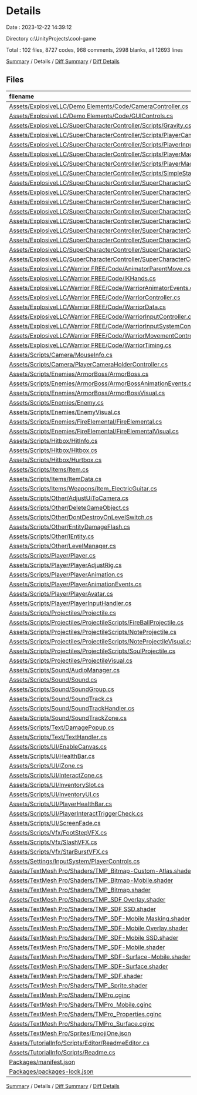 # Details

Date : 2023-12-22 14:39:12

Directory c:\\UnityProjects\\cool-game

Total : 102 files,  8727 codes, 968 comments, 2998 blanks, all 12693 lines

[Summary](results.md) / Details / [Diff Summary](diff.md) / [Diff Details](diff-details.md)

## Files
| filename | language | code | comment | blank | total |
| :--- | :--- | ---: | ---: | ---: | ---: |
| [Assets/ExplosiveLLC/Demo Elements/Code/CameraController.cs](/Assets/ExplosiveLLC/Demo%20Elements/Code/CameraController.cs) | C# | 42 | 2 | 10 | 54 |
| [Assets/ExplosiveLLC/Demo Elements/Code/GUIControls.cs](/Assets/ExplosiveLLC/Demo%20Elements/Code/GUIControls.cs) | C# | 42 | 0 | 7 | 49 |
| [Assets/ExplosiveLLC/SuperCharacterController/Scripts/Gravity.cs](/Assets/ExplosiveLLC/SuperCharacterController/Scripts/Gravity.cs) | C# | 11 | 3 | 6 | 20 |
| [Assets/ExplosiveLLC/SuperCharacterController/Scripts/PlayerCamera.cs](/Assets/ExplosiveLLC/SuperCharacterController/Scripts/PlayerCamera.cs) | C# | 27 | 2 | 12 | 41 |
| [Assets/ExplosiveLLC/SuperCharacterController/Scripts/PlayerInputController.cs](/Assets/ExplosiveLLC/SuperCharacterController/Scripts/PlayerInputController.cs) | C# | 29 | 5 | 12 | 46 |
| [Assets/ExplosiveLLC/SuperCharacterController/Scripts/PlayerMachine.cs](/Assets/ExplosiveLLC/SuperCharacterController/Scripts/PlayerMachine.cs) | C# | 146 | 36 | 47 | 229 |
| [Assets/ExplosiveLLC/SuperCharacterController/Scripts/PlayerMachineDebug.cs](/Assets/ExplosiveLLC/SuperCharacterController/Scripts/PlayerMachineDebug.cs) | C# | 21 | 0 | 7 | 28 |
| [Assets/ExplosiveLLC/SuperCharacterController/Scripts/SimpleStateMachine.cs](/Assets/ExplosiveLLC/SuperCharacterController/Scripts/SimpleStateMachine.cs) | C# | 112 | 5 | 30 | 147 |
| [Assets/ExplosiveLLC/SuperCharacterController/SuperCharacterController/Core/BSPTree.cs](/Assets/ExplosiveLLC/SuperCharacterController/SuperCharacterController/Core/BSPTree.cs) | C# | 253 | 55 | 70 | 378 |
| [Assets/ExplosiveLLC/SuperCharacterController/SuperCharacterController/Core/BruteForceMesh.cs](/Assets/ExplosiveLLC/SuperCharacterController/SuperCharacterController/Core/BruteForceMesh.cs) | C# | 103 | 47 | 31 | 181 |
| [Assets/ExplosiveLLC/SuperCharacterController/SuperCharacterController/Core/SuperCharacterController.cs](/Assets/ExplosiveLLC/SuperCharacterController/SuperCharacterController/Core/SuperCharacterController.cs) | C# | 636 | 79 | 194 | 909 |
| [Assets/ExplosiveLLC/SuperCharacterController/SuperCharacterController/Core/SuperCollider.cs](/Assets/ExplosiveLLC/SuperCharacterController/SuperCharacterController/Core/SuperCollider.cs) | C# | 189 | 22 | 60 | 271 |
| [Assets/ExplosiveLLC/SuperCharacterController/SuperCharacterController/Core/SuperCollisionType.cs](/Assets/ExplosiveLLC/SuperCharacterController/SuperCharacterController/Core/SuperCollisionType.cs) | C# | 6 | 4 | 3 | 13 |
| [Assets/ExplosiveLLC/SuperCharacterController/SuperCharacterController/Core/SuperMath.cs](/Assets/ExplosiveLLC/SuperCharacterController/SuperCharacterController/Core/SuperMath.cs) | C# | 47 | 9 | 13 | 69 |
| [Assets/ExplosiveLLC/SuperCharacterController/SuperCharacterController/Core/SuperStateMachine.cs](/Assets/ExplosiveLLC/SuperCharacterController/SuperCharacterController/Core/SuperStateMachine.cs) | C# | 84 | 19 | 24 | 127 |
| [Assets/ExplosiveLLC/SuperCharacterController/SuperCharacterController/DebugDraw.cs](/Assets/ExplosiveLLC/SuperCharacterController/SuperCharacterController/DebugDraw.cs) | C# | 68 | 1 | 17 | 86 |
| [Assets/ExplosiveLLC/SuperCharacterController/SuperCharacterController/Math3d.cs](/Assets/ExplosiveLLC/SuperCharacterController/SuperCharacterController/Math3d.cs) | C# | 426 | 155 | 206 | 787 |
| [Assets/ExplosiveLLC/Warrior FREE/Code/AnimatorParentMove.cs](/Assets/ExplosiveLLC/Warrior%20FREE/Code/AnimatorParentMove.cs) | C# | 16 | 5 | 3 | 24 |
| [Assets/ExplosiveLLC/Warrior FREE/Code/IKHands.cs](/Assets/ExplosiveLLC/Warrior%20FREE/Code/IKHands.cs) | C# | 99 | 10 | 9 | 118 |
| [Assets/ExplosiveLLC/Warrior FREE/Code/WarriorAnimatorEvents.cs](/Assets/ExplosiveLLC/Warrior%20FREE/Code/WarriorAnimatorEvents.cs) | C# | 35 | 3 | 7 | 45 |
| [Assets/ExplosiveLLC/Warrior FREE/Code/WarriorController.cs](/Assets/ExplosiveLLC/Warrior%20FREE/Code/WarriorController.cs) | C# | 238 | 89 | 58 | 385 |
| [Assets/ExplosiveLLC/Warrior FREE/Code/WarriorData.cs](/Assets/ExplosiveLLC/Warrior%20FREE/Code/WarriorData.cs) | C# | 30 | 10 | 2 | 42 |
| [Assets/ExplosiveLLC/Warrior FREE/Code/WarriorInputController.cs](/Assets/ExplosiveLLC/Warrior%20FREE/Code/WarriorInputController.cs) | C# | 45 | 11 | 10 | 66 |
| [Assets/ExplosiveLLC/Warrior FREE/Code/WarriorInputSystemController.cs](/Assets/ExplosiveLLC/Warrior%20FREE/Code/WarriorInputSystemController.cs) | C# | 12 | 4 | 3 | 19 |
| [Assets/ExplosiveLLC/Warrior FREE/Code/WarriorMovementController.cs](/Assets/ExplosiveLLC/Warrior%20FREE/Code/WarriorMovementController.cs) | C# | 162 | 32 | 35 | 229 |
| [Assets/ExplosiveLLC/Warrior FREE/Code/WarriorTiming.cs](/Assets/ExplosiveLLC/Warrior%20FREE/Code/WarriorTiming.cs) | C# | 61 | 3 | 2 | 66 |
| [Assets/Scripts/Camera/MouseInfo.cs](/Assets/Scripts/Camera/MouseInfo.cs) | C# | 56 | 4 | 37 | 97 |
| [Assets/Scripts/Camera/PlayerCameraHolderController.cs](/Assets/Scripts/Camera/PlayerCameraHolderController.cs) | C# | 36 | 2 | 16 | 54 |
| [Assets/Scripts/Enemies/ArmorBoss/ArmorBoss.cs](/Assets/Scripts/Enemies/ArmorBoss/ArmorBoss.cs) | C# | 108 | 26 | 83 | 217 |
| [Assets/Scripts/Enemies/ArmorBoss/ArmorBossAnimationEvents.cs](/Assets/Scripts/Enemies/ArmorBoss/ArmorBossAnimationEvents.cs) | C# | 15 | 0 | 10 | 25 |
| [Assets/Scripts/Enemies/ArmorBoss/ArmorBossVisual.cs](/Assets/Scripts/Enemies/ArmorBoss/ArmorBossVisual.cs) | C# | 39 | 6 | 31 | 76 |
| [Assets/Scripts/Enemies/Enemy.cs](/Assets/Scripts/Enemies/Enemy.cs) | C# | 63 | 14 | 28 | 105 |
| [Assets/Scripts/Enemies/EnemyVisual.cs](/Assets/Scripts/Enemies/EnemyVisual.cs) | C# | 25 | 7 | 21 | 53 |
| [Assets/Scripts/Enemies/FireElemental/FireElemental.cs](/Assets/Scripts/Enemies/FireElemental/FireElemental.cs) | C# | 35 | 3 | 20 | 58 |
| [Assets/Scripts/Enemies/FireElemental/FireElementalVisual.cs](/Assets/Scripts/Enemies/FireElemental/FireElementalVisual.cs) | C# | 15 | 0 | 4 | 19 |
| [Assets/Scripts/Hitbox/HitInfo.cs](/Assets/Scripts/Hitbox/HitInfo.cs) | C# | 12 | 6 | 9 | 27 |
| [Assets/Scripts/Hitbox/Hitbox.cs](/Assets/Scripts/Hitbox/Hitbox.cs) | C# | 45 | 4 | 23 | 72 |
| [Assets/Scripts/Hitbox/Hurtbox.cs](/Assets/Scripts/Hitbox/Hurtbox.cs) | C# | 22 | 4 | 14 | 40 |
| [Assets/Scripts/Items/Item.cs](/Assets/Scripts/Items/Item.cs) | C# | 29 | 22 | 22 | 73 |
| [Assets/Scripts/Items/ItemData.cs](/Assets/Scripts/Items/ItemData.cs) | C# | 11 | 18 | 9 | 38 |
| [Assets/Scripts/Items/Weapons/Item_ElectricGuitar.cs](/Assets/Scripts/Items/Weapons/Item_ElectricGuitar.cs) | C# | 25 | 4 | 16 | 45 |
| [Assets/Scripts/Other/AdjustUiToCamera.cs](/Assets/Scripts/Other/AdjustUiToCamera.cs) | C# | 29 | 1 | 11 | 41 |
| [Assets/Scripts/Other/DeleteGameObject.cs](/Assets/Scripts/Other/DeleteGameObject.cs) | C# | 20 | 0 | 7 | 27 |
| [Assets/Scripts/Other/DontDestroyOnLevelSwitch.cs](/Assets/Scripts/Other/DontDestroyOnLevelSwitch.cs) | C# | 10 | 1 | 6 | 17 |
| [Assets/Scripts/Other/EntityDamageFlash.cs](/Assets/Scripts/Other/EntityDamageFlash.cs) | C# | 56 | 14 | 33 | 103 |
| [Assets/Scripts/Other/IEntity.cs](/Assets/Scripts/Other/IEntity.cs) | C# | 10 | 0 | 7 | 17 |
| [Assets/Scripts/Other/LevelManager.cs](/Assets/Scripts/Other/LevelManager.cs) | C# | 42 | 0 | 21 | 63 |
| [Assets/Scripts/Player/Player.cs](/Assets/Scripts/Player/Player.cs) | C# | 277 | 20 | 151 | 448 |
| [Assets/Scripts/Player/PlayerAdjustRig.cs](/Assets/Scripts/Player/PlayerAdjustRig.cs) | C# | 37 | 1 | 36 | 74 |
| [Assets/Scripts/Player/PlayerAnimation.cs](/Assets/Scripts/Player/PlayerAnimation.cs) | C# | 84 | 2 | 102 | 188 |
| [Assets/Scripts/Player/PlayerAnimationEvents.cs](/Assets/Scripts/Player/PlayerAnimationEvents.cs) | C# | 32 | 0 | 12 | 44 |
| [Assets/Scripts/Player/PlayerAvatar.cs](/Assets/Scripts/Player/PlayerAvatar.cs) | C# | 32 | 2 | 20 | 54 |
| [Assets/Scripts/Player/PlayerInputHandler.cs](/Assets/Scripts/Player/PlayerInputHandler.cs) | C# | 61 | 0 | 35 | 96 |
| [Assets/Scripts/Projectiles/Projectile.cs](/Assets/Scripts/Projectiles/Projectile.cs) | C# | 85 | 62 | 62 | 209 |
| [Assets/Scripts/Projectiles/ProjectileScripts/FireBallProjectile.cs](/Assets/Scripts/Projectiles/ProjectileScripts/FireBallProjectile.cs) | C# | 30 | 5 | 26 | 61 |
| [Assets/Scripts/Projectiles/ProjectileScripts/NoteProjectile.cs](/Assets/Scripts/Projectiles/ProjectileScripts/NoteProjectile.cs) | C# | 44 | 4 | 33 | 81 |
| [Assets/Scripts/Projectiles/ProjectileScripts/NoteProjectileVisual.cs](/Assets/Scripts/Projectiles/ProjectileScripts/NoteProjectileVisual.cs) | C# | 11 | 0 | 9 | 20 |
| [Assets/Scripts/Projectiles/ProjectileScripts/SoulProjectile.cs](/Assets/Scripts/Projectiles/ProjectileScripts/SoulProjectile.cs) | C# | 55 | 5 | 48 | 108 |
| [Assets/Scripts/Projectiles/ProjectileVisual.cs](/Assets/Scripts/Projectiles/ProjectileVisual.cs) | C# | 23 | 8 | 10 | 41 |
| [Assets/Scripts/Sound/AudioManager.cs](/Assets/Scripts/Sound/AudioManager.cs) | C# | 103 | 25 | 62 | 190 |
| [Assets/Scripts/Sound/Sound.cs](/Assets/Scripts/Sound/Sound.cs) | C# | 22 | 3 | 14 | 39 |
| [Assets/Scripts/Sound/SoundGroup.cs](/Assets/Scripts/Sound/SoundGroup.cs) | C# | 15 | 3 | 10 | 28 |
| [Assets/Scripts/Sound/SoundTrack.cs](/Assets/Scripts/Sound/SoundTrack.cs) | C# | 25 | 0 | 11 | 36 |
| [Assets/Scripts/Sound/SoundTrackHandler.cs](/Assets/Scripts/Sound/SoundTrackHandler.cs) | C# | 48 | 0 | 33 | 81 |
| [Assets/Scripts/Sound/SoundTrackZone.cs](/Assets/Scripts/Sound/SoundTrackZone.cs) | C# | 15 | 0 | 7 | 22 |
| [Assets/Scripts/Text/DamagePopup.cs](/Assets/Scripts/Text/DamagePopup.cs) | C# | 40 | 4 | 16 | 60 |
| [Assets/Scripts/Text/TextHandler.cs](/Assets/Scripts/Text/TextHandler.cs) | C# | 19 | 6 | 11 | 36 |
| [Assets/Scripts/UI/EnableCanvas.cs](/Assets/Scripts/UI/EnableCanvas.cs) | C# | 14 | 1 | 3 | 18 |
| [Assets/Scripts/UI/HealthBar.cs](/Assets/Scripts/UI/HealthBar.cs) | C# | 34 | 2 | 26 | 62 |
| [Assets/Scripts/UI/IZone.cs](/Assets/Scripts/UI/IZone.cs) | C# | 7 | 0 | 2 | 9 |
| [Assets/Scripts/UI/InteractZone.cs](/Assets/Scripts/UI/InteractZone.cs) | C# | 63 | 13 | 29 | 105 |
| [Assets/Scripts/UI/InventorySlot.cs](/Assets/Scripts/UI/InventorySlot.cs) | C# | 46 | 6 | 33 | 85 |
| [Assets/Scripts/UI/InventoryUI.cs](/Assets/Scripts/UI/InventoryUI.cs) | C# | 68 | 4 | 54 | 126 |
| [Assets/Scripts/UI/PlayerHealthBar.cs](/Assets/Scripts/UI/PlayerHealthBar.cs) | C# | 60 | 9 | 42 | 111 |
| [Assets/Scripts/UI/PlayerInteractTriggerCheck.cs](/Assets/Scripts/UI/PlayerInteractTriggerCheck.cs) | C# | 47 | 1 | 13 | 61 |
| [Assets/Scripts/UI/ScreenFade.cs](/Assets/Scripts/UI/ScreenFade.cs) | C# | 21 | 0 | 7 | 28 |
| [Assets/Scripts/Vfx/FootStepVFX.cs](/Assets/Scripts/Vfx/FootStepVFX.cs) | C# | 24 | 4 | 17 | 45 |
| [Assets/Scripts/Vfx/SlashVFX.cs](/Assets/Scripts/Vfx/SlashVFX.cs) | C# | 39 | 15 | 24 | 78 |
| [Assets/Scripts/Vfx/StarBurstVFX.cs](/Assets/Scripts/Vfx/StarBurstVFX.cs) | C# | 17 | 1 | 13 | 31 |
| [Assets/Settings/InputSystem/PlayerControls.cs](/Assets/Settings/InputSystem/PlayerControls.cs) | C# | 346 | 14 | 23 | 383 |
| [Assets/TextMesh Pro/Shaders/TMP_Bitmap-Custom-Atlas.shader](/Assets/TextMesh%20Pro/Shaders/TMP_Bitmap-Custom-Atlas.shader) | UnityShader | 111 | 0 | 33 | 144 |
| [Assets/TextMesh Pro/Shaders/TMP_Bitmap-Mobile.shader](/Assets/TextMesh%20Pro/Shaders/TMP_Bitmap-Mobile.shader) | UnityShader | 115 | 0 | 31 | 146 |
| [Assets/TextMesh Pro/Shaders/TMP_Bitmap.shader](/Assets/TextMesh%20Pro/Shaders/TMP_Bitmap.shader) | UnityShader | 111 | 0 | 33 | 144 |
| [Assets/TextMesh Pro/Shaders/TMP_SDF Overlay.shader](/Assets/TextMesh%20Pro/Shaders/TMP_SDF%20Overlay.shader) | UnityShader | 247 | 0 | 71 | 318 |
| [Assets/TextMesh Pro/Shaders/TMP_SDF SSD.shader](/Assets/TextMesh%20Pro/Shaders/TMP_SDF%20SSD.shader) | UnityShader | 245 | 0 | 66 | 311 |
| [Assets/TextMesh Pro/Shaders/TMP_SDF-Mobile Masking.shader](/Assets/TextMesh%20Pro/Shaders/TMP_SDF-Mobile%20Masking.shader) | UnityShader | 198 | 0 | 50 | 248 |
| [Assets/TextMesh Pro/Shaders/TMP_SDF-Mobile Overlay.shader](/Assets/TextMesh%20Pro/Shaders/TMP_SDF-Mobile%20Overlay.shader) | UnityShader | 191 | 0 | 50 | 241 |
| [Assets/TextMesh Pro/Shaders/TMP_SDF-Mobile SSD.shader](/Assets/TextMesh%20Pro/Shaders/TMP_SDF-Mobile%20SSD.shader) | UnityShader | 86 | 0 | 21 | 107 |
| [Assets/TextMesh Pro/Shaders/TMP_SDF-Mobile.shader](/Assets/TextMesh%20Pro/Shaders/TMP_SDF-Mobile.shader) | UnityShader | 191 | 0 | 50 | 241 |
| [Assets/TextMesh Pro/Shaders/TMP_SDF-Surface-Mobile.shader](/Assets/TextMesh%20Pro/Shaders/TMP_SDF-Surface-Mobile.shader) | UnityShader | 111 | 0 | 28 | 139 |
| [Assets/TextMesh Pro/Shaders/TMP_SDF-Surface.shader](/Assets/TextMesh%20Pro/Shaders/TMP_SDF-Surface.shader) | UnityShader | 126 | 0 | 33 | 159 |
| [Assets/TextMesh Pro/Shaders/TMP_SDF.shader](/Assets/TextMesh%20Pro/Shaders/TMP_SDF.shader) | UnityShader | 247 | 0 | 71 | 318 |
| [Assets/TextMesh Pro/Shaders/TMP_Sprite.shader](/Assets/TextMesh%20Pro/Shaders/TMP_Sprite.shader) | UnityShader | 97 | 0 | 20 | 117 |
| [Assets/TextMesh Pro/Shaders/TMPro.cginc](/Assets/TextMesh%20Pro/Shaders/TMPro.cginc) | UnityShader | 65 | 0 | 20 | 85 |
| [Assets/TextMesh Pro/Shaders/TMPro_Mobile.cginc](/Assets/TextMesh%20Pro/Shaders/TMPro_Mobile.cginc) | UnityShader | 124 | 0 | 34 | 158 |
| [Assets/TextMesh Pro/Shaders/TMPro_Properties.cginc](/Assets/TextMesh%20Pro/Shaders/TMPro_Properties.cginc) | UnityShader | 72 | 0 | 14 | 86 |
| [Assets/TextMesh Pro/Shaders/TMPro_Surface.cginc](/Assets/TextMesh%20Pro/Shaders/TMPro_Surface.cginc) | UnityShader | 83 | 0 | 19 | 102 |
| [Assets/TextMesh Pro/Sprites/EmojiOne.json](/Assets/TextMesh%20Pro/Sprites/EmojiOne.json) | JSON | 155 | 0 | 2 | 157 |
| [Assets/TutorialInfo/Scripts/Editor/ReadmeEditor.cs](/Assets/TutorialInfo/Scripts/Editor/ReadmeEditor.cs) | C# | 195 | 1 | 47 | 243 |
| [Assets/TutorialInfo/Scripts/Readme.cs](/Assets/TutorialInfo/Scripts/Readme.cs) | C# | 14 | 0 | 3 | 17 |
| [Packages/manifest.json](/Packages/manifest.json) | JSON | 47 | 0 | 1 | 48 |
| [Packages/packages-lock.json](/Packages/packages-lock.json) | JSON | 409 | 0 | 1 | 410 |

[Summary](results.md) / Details / [Diff Summary](diff.md) / [Diff Details](diff-details.md)